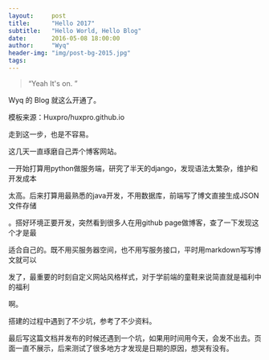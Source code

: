 ```yaml
---
layout:     post
title:      "Hello 2017"
subtitle:   "Hello World, Hello Blog"
date:       2016-05-08 18:00:00
author:     "Wyq"
header-img: "img/post-bg-2015.jpg"
tags:
---
```



> “Yeah It's on. ”



Wyq 的 Blog 就这么开通了。

模板来源：Huxpro/huxpro.github.io

走到这一步，也是不容易。

这几天一直琢磨自己弄个博客网站。

一开始打算用python做服务端，研究了半天的django，发现语法太繁杂，维护和开发成本

太高。后来打算用最熟悉的java开发，不用数据库，前端写了博文直接生成JSON文件存储

。搭好环境正要开发，突然看到很多人在用github page做博客，查了一下发现这个才是最

适合自己的。既不用买服务器空间，也不用写服务接口，平时用markdown写写博文就可以

发了，最重要的时刻自定义网站风格样式，对于学前端的童鞋来说简直就是福利中的福利

啊。

搭建的过程中遇到了不少坑，参考了不少资料。

最后写这篇文档并发布的时候还遇到一个坑，如果用时间用今天，会发不出去。页面一直不展示，后来测试了很多地方才发现是日期的原因，想哭有没有。
